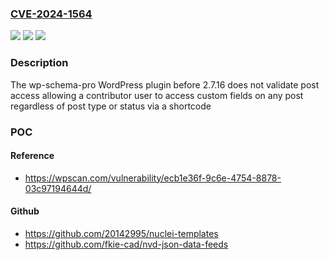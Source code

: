 ### [CVE-2024-1564](https://cve.mitre.org/cgi-bin/cvename.cgi?name=CVE-2024-1564)
![](https://img.shields.io/static/v1?label=Product&message=wp-schema-pro&color=blue)
![](https://img.shields.io/static/v1?label=Version&message=0%3C%202.7.16%20&color=brighgreen)
![](https://img.shields.io/static/v1?label=Vulnerability&message=CWE-284%20Improper%20Access%20Control&color=brighgreen)

### Description

The wp-schema-pro WordPress plugin before 2.7.16 does not validate post access allowing a contributor user to access custom fields on any post regardless of post type or status via a shortcode

### POC

#### Reference
- https://wpscan.com/vulnerability/ecb1e36f-9c6e-4754-8878-03c97194644d/

#### Github
- https://github.com/20142995/nuclei-templates
- https://github.com/fkie-cad/nvd-json-data-feeds

